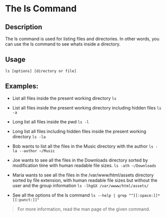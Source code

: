 # The ls Command
## Description

The ls command is used for listing files and directories. In other words, you can use the ls command to see whats inside a directory.


## Usage

`ls [options] [directory or file]`

## Examples:

* List all files inside the present working directory
`ls`
* List all files inside the present working directory including hidden files
`ls -a`
* Long list all files inside the pwd
`ls -l`
* Long list all files including hidden files inside the present working directory
`ls -la`
* Bob wants to list all the files in the Music directory with the author
`ls -la --author ~/Music`
* Joe wants to see all the files in the Downloads directory sorted by modification time with human readable file sizes.
`ls -ath ~/Downloads`
* Maria wants to see all the files in the /var/www/html/assets directory sorted by file extension, with human readable file sizes but without the user and the group information
`ls -lhgGX /var/wwww/html/assets/`

* See all the options of the ls command
`ls --help | grep "^[[:space:]]*[[:punct:]]"`

> For more information, read the man page of the given command.